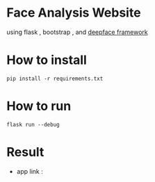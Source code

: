 # Face Analysis Website

using flask , bootstrap , and [deepface framework](https://github.com/serengil/deepface)


# How to install 

```
pip install -r requirements.txt
```

# How to run 
```
flask run --debug 
```

# Result 


+ app link :


